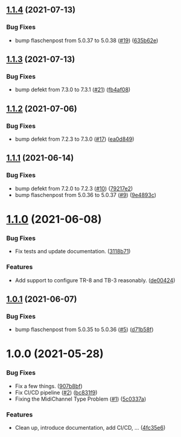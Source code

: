 ## [1.1.4](https://github.com/thenativeweb/aira/compare/1.1.3...1.1.4) (2021-07-13)


### Bug Fixes

* bump flaschenpost from 5.0.37 to 5.0.38 ([#19](https://github.com/thenativeweb/aira/issues/19)) ([635b62e](https://github.com/thenativeweb/aira/commit/635b62e84936640a0c90055a33b51354ef9c3b8a))

## [1.1.3](https://github.com/thenativeweb/aira/compare/1.1.2...1.1.3) (2021-07-13)


### Bug Fixes

* bump defekt from 7.3.0 to 7.3.1 ([#21](https://github.com/thenativeweb/aira/issues/21)) ([fb4af08](https://github.com/thenativeweb/aira/commit/fb4af08da0410dcb506d066cc6f696005fd73cef))

## [1.1.2](https://github.com/thenativeweb/aira/compare/1.1.1...1.1.2) (2021-07-06)


### Bug Fixes

* bump defekt from 7.2.3 to 7.3.0 ([#17](https://github.com/thenativeweb/aira/issues/17)) ([ea0d849](https://github.com/thenativeweb/aira/commit/ea0d849180272ecb654dc950ae9aed3b1dfb4e12))

## [1.1.1](https://github.com/thenativeweb/aira/compare/1.1.0...1.1.1) (2021-06-14)


### Bug Fixes

* bump defekt from 7.2.0 to 7.2.3 ([#10](https://github.com/thenativeweb/aira/issues/10)) ([79217e2](https://github.com/thenativeweb/aira/commit/79217e2542adbf2acff3fdf711f3a2295cafd42b))
* bump flaschenpost from 5.0.36 to 5.0.37 ([#9](https://github.com/thenativeweb/aira/issues/9)) ([9e4893c](https://github.com/thenativeweb/aira/commit/9e4893ca1b5a6171191777c0db8e9f9382ae7ef3))

# [1.1.0](https://github.com/thenativeweb/aira/compare/1.0.1...1.1.0) (2021-06-08)


### Bug Fixes

* Fix tests and update documentation. ([3118b71](https://github.com/thenativeweb/aira/commit/3118b713550b42bd9ebdd21295bede840860d65b))


### Features

* Add support to configure TR-8 and TB-3 reasonably. ([de00424](https://github.com/thenativeweb/aira/commit/de004240f1d7aab4914844c0993a45cbdce510d4))

## [1.0.1](https://github.com/thenativeweb/aira/compare/1.0.0...1.0.1) (2021-06-07)


### Bug Fixes

* bump flaschenpost from 5.0.35 to 5.0.36 ([#5](https://github.com/thenativeweb/aira/issues/5)) ([d71b58f](https://github.com/thenativeweb/aira/commit/d71b58f17f8d04e6f4c8dbd49c10fd1dac129c0a))

# 1.0.0 (2021-05-28)


### Bug Fixes

* Fix a few things. ([907b8bf](https://github.com/thenativeweb/aira/commit/907b8bf7dd0a7660b239e0de1fc7be232c86702d))
* Fix CI/CD pipeline ([#2](https://github.com/thenativeweb/aira/issues/2)) ([bc831f9](https://github.com/thenativeweb/aira/commit/bc831f9c167cbf66250981a9629c3dab7e96a80d))
* Fixing the MidiChannel Type Problem ([#1](https://github.com/thenativeweb/aira/issues/1)) ([5c0337a](https://github.com/thenativeweb/aira/commit/5c0337af70e03a71bf8cc814135332d076ae33db))


### Features

* Clean up, introduce documentation, add CI/CD, ... ([4fc35e6](https://github.com/thenativeweb/aira/commit/4fc35e636f97ac7754c0110804cd4d7274513715))
